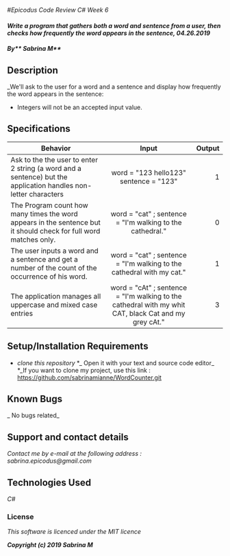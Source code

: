 #_Epicodus Code Review C# Week 6_

#### _Write a program that gathers both a word and sentence from a user, then checks how frequently the word appears in the sentence, 04.26.2019_

#### _By** Sabrina M**_

## Description

_We'll ask to the user for a word and a sentence and display how frequently the word appears in the sentence:

* Integers will not be an accepted input value.

## Specifications



| Behavior | Input | Output |
| ------------- |:-------------:| -----:|
| Ask to the the user to enter 2 string (a word and a sentence) but the application handles non-letter characters  | word = "123 hello123" sentence = "123" | 1   |
| The Program count how many times the word appears in the sentence but it should check for full word matches only.| word = "cat" ; sentence = "I'm walking to the cathedral." |  0 |
| The user inputs a word and a sentence and get a number of the count of the occurrence of his word. | word = "cat" ; sentence = "I'm walking to the cathedral with my cat."| 1|
| The application manages all uppercase and mixed case entries | word = "cAt" ; sentence = "I'm walking to the cathedral with my whit CAT, black Cat and my grey cAt."| 3|


## Setup/Installation Requirements

* _clone this repository_
*_ Open it with your text and source code editor_
*_If you want to clone my project, use this link : https://github.com/sabrinamianne/WordCounter.git

## Known Bugs

_ No bugs related_

## Support and contact details

_Contact me by e-mail at the following address : sabrina.epicodus@gmail.com_

## Technologies Used

_C#_


### License

*This software is licenced under the MIT licence*

**_Copyright (c) 2019 Sabrina M_**
